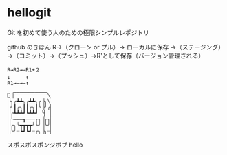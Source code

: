 # hellogit

Git を初めて使う人のための極限シンプルレポジトリ

github のきほん
R→（クローン or プル）→ ローカルに保存 →（ステージング）→（コミット）→（プッシュ）→R'として保存（バージョン管理される）

```
R→R2→→R1+２
↓　　　↑
R1→→→→↑

▕▔▔▔▔▔▔▔▔▔▔▔╲
▕╮╭┻┻╮╭┻┻╮╭▕╮╲
▕╯┃╭╮┃┃╭╮┃╰▕╯╭▏
▕╭┻┻┻┛┗┻┻┛ ╰▏ ▏
▕╰━━━┓┈┈┈╭╮▕╭╮▏
▕╭╮╰┳┳┳┳╯╰╯▕╰╯▏
▕╰╯┈┗┛┗┛┈╭╮▕╮┈▏

```

スポスポスポンジボブ
hello
